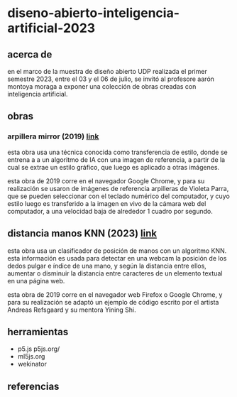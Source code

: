 # diseno-abierto-inteligencia-artificial-2023

## acerca de

en el marco de la muestra de diseño abierto UDP realizada el primer semestre 2023, entre el 03 y el 06 de julio, se invitó al profesore aarón montoya moraga a exponer una colección de obras creadas con inteligencia artificial.

## obras

### arpillera mirror (2019) [link](https://andresmartinm.github.io/diseno-abierto-inteligencia-artificial-2023/arpillera-mirror/)

esta obra usa una técnica conocida como transferencia de estilo, donde se entrena a a un algoritmo de IA con una imagen de referencia, a partir de la cual se extrae un estilo gráfico, que luego es aplicado a otras imágenes.

esta obra de 2019 corre en el navegador Google Chrome, y para su realización se usaron de imágenes de referencia  arpilleras de Violeta Parra, que se pueden seleccionar con el teclado numérico del computador, y cuyo estilo luego es transferido a la imagen en vivo de la cámara web del computador, a una velocidad baja de alrededor 1 cuadro por segundo.

## distancia manos KNN (2023) [link](https://andresmartinm.github.io/diseno-abierto-inteligencia-artificial-2023/distancia-dedos-knn/)

esta obra usa un clasificador de posición de manos con un algoritmo KNN. esta información es usada para detectar en una webcam la posición de los dedos pulgar e índice de una mano, y según la distancia entre ellos, aumentar o disminuir la distancia entre caracteres de un elemento textual en una página web.

esta obra de 2019 corre en el navegador web Firefox o Google Chrome, y para su realización se adaptó un ejemplo de código escrito por el artista Andreas Refsgaard y su mentora Yining Shi.

## 

## herramientas

* p5.js p5js.org/
* ml5js.org
* wekinator



## referencias

